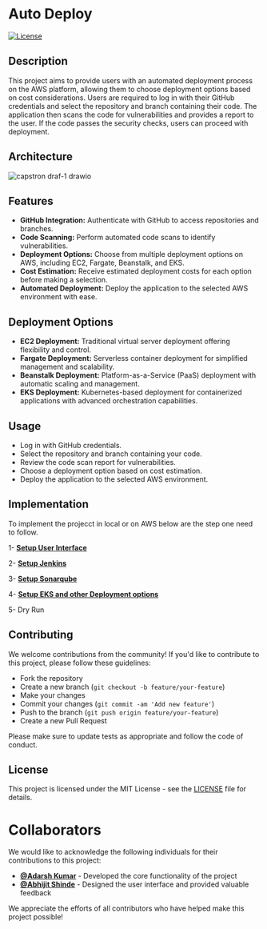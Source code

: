 # Auto Deploy

[![License](https://img.shields.io/badge/license-MIT-blue.svg)](https://opensource.org/licenses/MIT)

## Description

This project aims to provide users with an automated deployment process on the AWS platform, allowing them to choose deployment options based on cost considerations. Users are required to log in with their GitHub credentials and select the repository and branch containing their code. The application then scans the code for vulnerabilities and provides a report to the user. If the code passes the security checks, users can proceed with deployment.

## Architecture

![capstron draf-1 drawio](https://github.com/AdarshIITDH/Auto-Deploy/assets/60352729/c05efa77-178f-48e3-9bf0-418412536e6a)


## Features

 - **GitHub Integration:** Authenticate with GitHub to access repositories and branches.
 - **Code Scanning:** Perform automated code scans to identify vulnerabilities.
 - **Deployment Options:** Choose from multiple deployment options on AWS, including EC2, Fargate, Beanstalk, and EKS.
 - **Cost Estimation:** Receive estimated deployment costs for each option before making a selection.
 - **Automated Deployment:** Deploy the application to the selected AWS environment with ease.

## Deployment Options

 - **EC2 Deployment:** Traditional virtual server deployment offering flexibility and control.
 - **Fargate Deployment:** Serverless container deployment for simplified management and scalability.
 - **Beanstalk Deployment:** Platform-as-a-Service (PaaS) deployment with automatic scaling and management.
 - **EKS Deployment:** Kubernetes-based deployment for containerized applications with advanced orchestration capabilities.

## Usage

 - Log in with GitHub credentials.
 - Select the repository and branch containing your code.
 - Review the code scan report for vulnerabilities.
 - Choose a deployment option based on cost estimation.
 - Deploy the application to the selected AWS environment.


## Implementation

To implement the projecct in local or on AWS below are the step one need to follow.
 
  1- **[Setup User Interface](https://github.com/AdarshIITDH)** 
  
  2- **[Setup Jenkins](https://github.com/AdarshIITDH/Auto-Deploy/blob/main/Jenkins/README.md)** 
  
  3- **[Setup Sonarqube](https://github.com/AdarshIITDH)** 
  
  4- **[Setup EKS and other Deployment options](https://github.com/AdarshIITDH)** 
  
  5- Dry Run


## Contributing

We welcome contributions from the community! If you'd like to contribute to this project, please follow these guidelines:


- Fork the repository
- Create a new branch (`git checkout -b feature/your-feature`)
- Make your changes
- Commit your changes (`git commit -am 'Add new feature'`)
- Push to the branch (`git push origin feature/your-feature`)
- Create a new Pull Request

Please make sure to update tests as appropriate and follow the code of conduct.

## License

This project is licensed under the MIT License - see the [LICENSE](LICENSE) file for details.


# Collaborators

We would like to acknowledge the following individuals for their contributions to this project:

- **[@Adarsh Kumar](https://github.com/AdarshIITDH)** - Developed the core functionality of the project
- **[@Abhijit Shinde](https://github.com/abhijitganeshshinde)** - Designed the user interface and provided valuable feedback

We appreciate the efforts of all contributors who have helped make this project possible!

